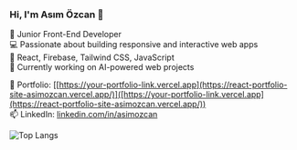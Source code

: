 ### Hi, I'm Asım Özcan 👋

🎯 Junior Front-End Developer  
💻 Passionate about building responsive and interactive web apps  
🚀 React, Firebase, Tailwind CSS, JavaScript  
📌 Currently working on AI-powered web projects

🔗 Portfolio: [[https://your-portfolio-link.vercel.app](https://react-portfolio-site-asimozcan.vercel.app/)]([https://your-portfolio-link.vercel.app](https://react-portfolio-site-asimozcan.vercel.app/))  
📫 LinkedIn: [linkedin.com/in/asimozcan](https://www.linkedin.com/in/asimozcan)

![Top Langs](https://github-readme-stats.vercel.app/api/top-langs/?username=asimozcann&layout=compact&theme=radical)

